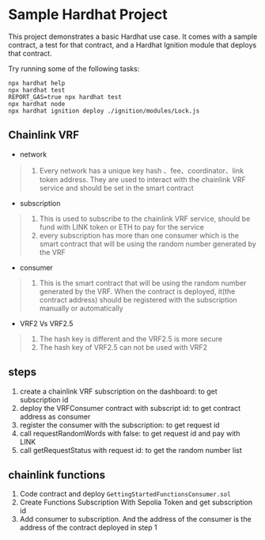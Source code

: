 # Sample Hardhat Project

This project demonstrates a basic Hardhat use case. It comes with a sample contract, a test for that contract, and a Hardhat Ignition module that deploys that contract.

Try running some of the following tasks:

```shell
npx hardhat help
npx hardhat test
REPORT_GAS=true npx hardhat test
npx hardhat node
npx hardhat ignition deploy ./ignition/modules/Lock.js
```


## Chainlink VRF
* network
> 1. Every network has a unique key hash 、fee、coordinator、link token address. They are used to interact with the chainlink VRF service and should be set in the smart contract
* subscription
> 1. This is used to subscribe to the chainlink VRF service, should be fund with LINK token or ETH to pay for the service
> 2. every subscription has more than one consumer which is the smart contract that will be using the random number generated by the VRF  
* consumer
> 1. This is the smart contract that will be using the random number generated by the VRF. When the contract is deployed, it(the contract address) should be registered with the subscription manually or automatically

* VRF2 Vs VRF2.5
> 1. The hash key is different and the VRF2.5 is more secure
> 2. The hash key of VRF2.5 can not be used with VRF2  

## steps
1. create a chainlink VRF subscription on the dashboard: to get subscription id
2. deploy the VRFConsumer contract with subscript id: to get contract address as consumer
3. register the consumer with the subscription: to get request id
4. call requestRandomWords with false: to get request id and pay with LINK
5. call getRequestStatus with request id: to get the random number list

## chainlink functions
1. Code contract and deploy `GettingStartedFunctionsConsumer.sol`
2. Create Functions Subscription With Sepolia Token and get subscription id
3. Add consumer to subscription. And the address of the consumer is the address of the contract deployed in step 1
